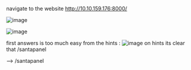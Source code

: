 navigate to the website http://10.10.159.176:8000/

![image](https://user-images.githubusercontent.com/84837928/128608353-c67a2141-c76f-4ca5-a0ea-dd1a6dd80daa.png)

![image](https://user-images.githubusercontent.com/84837928/128608391-4a79f611-74eb-4bf4-8166-c1ec22df1c99.png)

first answers is too much easy from the hints :
![image](https://user-images.githubusercontent.com/84837928/128608415-d098014a-bc70-4494-91e7-1180a4f9877b.png)
on hints its clear that /santapanel

--> /santapanel  
